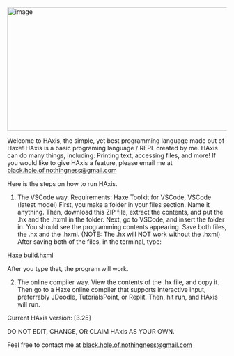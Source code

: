 <img width="778" height="284" alt="image" src="https://github.com/user-attachments/assets/f0e8035a-c3f0-443b-9054-a51c377de143" />

Welcome to HAxis, the simple, yet best programming language made out of Haxe!
HAxis is a basic programing language / REPL created by me. HAxis can do many things, including:
Printing text,
accessing files,
and more!
If you would like to give HAxis a feature, please email me at black.hole.of.nothingness@gmail.com

Here is the steps on how to run HAxis.

1. The VSCode way.
Requirements: Haxe Toolkit for VSCode, VSCode (latest model)
First, you make a folder in your files section. Name it anything. Then, download this ZIP file, extract the contents, and put the .hx and the .hxml in the folder. Next, go to VSCode, and insert the folder in. You should see the programming contents appearing. Save both files, the .hx and the .hxml. (NOTE: The .hx will NOT work without the .hxml)
After saving both of the files, in the terminal, type:

Haxe build.hxml

After you type that, the program will work.

2. The online compiler way.
View the contents of the .hx file, and copy it. Then go to a Haxe online compiler that supports interactive input, preferrably JDoodle, TutorialsPoint, or Replit. Then, hit run, and HAxis will run.

Current HAxis version: [3.25]

DO NOT EDIT, CHANGE, OR CLAIM HAxis AS YOUR OWN.

Feel free to contact me at black.hole.of.nothingness@gmail.com
